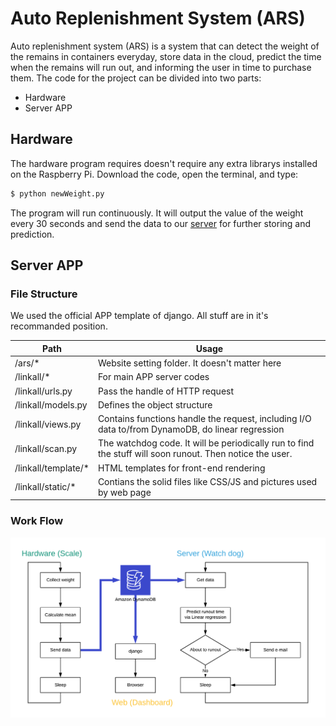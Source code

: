 # Auto Replenishment System (ARS)

Auto replenishment system (ARS) is a system that can detect the weight of the remains in containers everyday, store data in the cloud, predict the time when the remains will run out, and informing the user in time to purchase them. The code for the project can be divided into two parts:

 - Hardware
 - Server APP
 
## Hardware

The hardware program requires doesn't require any extra librarys installed on the Raspberry Pi. Download the code, open the terminal, and type:
```sh
$ python newWeight.py
```
The program will run continuously. It will output the value of the weight every 30 seconds and send the data to our [server](http://34.227.157.139:8000/linkall/dashboard/) for further storing and prediction.


## Server APP

### File Structure

We used the official APP template of django. All stuff are in it's recommanded position.

Path | Usage
---- | -----
/ars/* | Website setting folder. It doesn't matter here
/linkall/* | For main APP server codes
/linkall/urls.py | Pass the handle of HTTP request
/linkall/models.py | Defines the object structure
/linkall/views.py | Contains functions handle the request, including I/O data to/from DynamoDB, do linear regression
/linkall/scan.py | The watchdog code. It will be periodically run to find the stuff will soon runout. Then notice the user.
/linkall/template/* | HTML templates for front-end rendering
/linkall/static/* | Contians the solid files like CSS/JS and pictures used by web page

### Work Flow

![Image of WorkFlow](./images/ARS.png)
